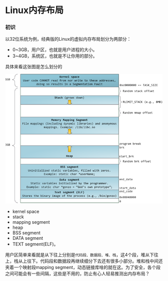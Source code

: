 # Linux内存布局

### 初识

以32位系统为例，经典版的Linux的虚拟内存布局划分为两部分：
- 0~3GB，用户区，也就是用户进程的大小。
- 3~4GB，系统区，也就是不让你用的部分。


具体来看这张图是怎么划分的

![image](https://github.com/xcw0754/coder-skills/blob/master/pics/OS_01_001_linux_memory.png)

- kernel space
- stack
- mapping segment
- heap
- BSS segment
- DATA segment
- TEXT segment(ELF)。

用户区简单来看就是从下往上分别是`代码段、数据段、堆、栈`，这4个段，堆从下往上，栈从上往下。代码段和数据段再继续细分下去还有很多小部分。堆和栈中间还夹着一个映射段mapping segment，动态链接库啥的就在这。为了安全，各个段之间可能会有一些间隔，这些是不用的，防止有心人轻易推测出内存布局？


